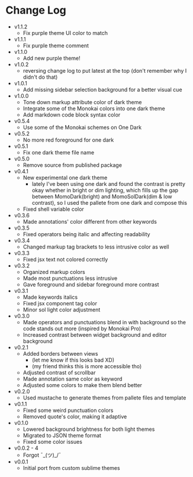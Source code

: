 # Change Log
- v1.1.2
    - Fix purple theme UI color to match
- v1.1.1
    - Fix purple theme comment
- v1.1.0
    - Add new purple theme!
- v1.0.2
    - reversing change log to put latest at the top (don't remember why I didn't do that)
- v1.0.1
    - Add missing sidebar selection background for a better visual cue
- v1.0.0
    - Tone down markup attribute color of dark theme
    - Integrate some of the Monokai colors into one dark theme
    - Add markdown code block syntax color
- v0.5.4
    - Use some of the Monokai schemes on One Dark
- v0.5.2
    - No more red foreground for one dark
- v0.5.1
    - Fix one dark theme file name
- v0.5.0
    - Remove source from published package
- v0.4.1
    - New experimental one dark theme
        - lately I've been using one dark and found the contrast is pretty okay whether in bright or dim lighting, which fills up the gap between MomoDark(bright) and MomoSolDark(dim & low contrast), so I used the pallete from one dark and compose this
    - Fixed shell variable color
- v0.3.6
    - Made annotations' color different from other keywords
- v0.3.5
    - Fixed operators being italic and affecting readability
- v0.3.4
    - Changed markup tag brackets to less intrusive color as well
- v0.3.3
    - Fixed jsx text not colored correctly
- v0.3.2
    - Organized markup colors
    - Made most punctuations less intrusive
    - Gave foreground and sidebar foreground more contrast
- v0.3.1
    - Made keywords italics
    - Fixed jsx component tag color
    - Minor sol light color adjustment
- v0.3.0
    - Made operators and punctuations blend in with background so the code stands out more (inspired by Monokai Pro)
    - Increased contrast between widget background and editor background
- v0.2.1
    - Added borders between views
        - (let me know if this looks bad XD)
        - (my friend thinks this is more accessible tho)
    - Adjusted contrast of scrollbar
    - Made annotation same color as keyword
    - Adjusted some colors to make them blend better
- v0.2.0
    - Used mustache to generate themes from pallete files and template
- v0.1.1
    - Fixed some weird punctuation colors
    - Removed quote's color, making it adaptive
- v0.1.0
    - Lowered background brightness for both light themes
    - Migrated to JSON theme format
    - Fixed some color issues
- v0.0.2 - 4
    - Forgot ¯\_(ツ)_/¯
- v0.0.1
    - Initial port from custom sublime themes
